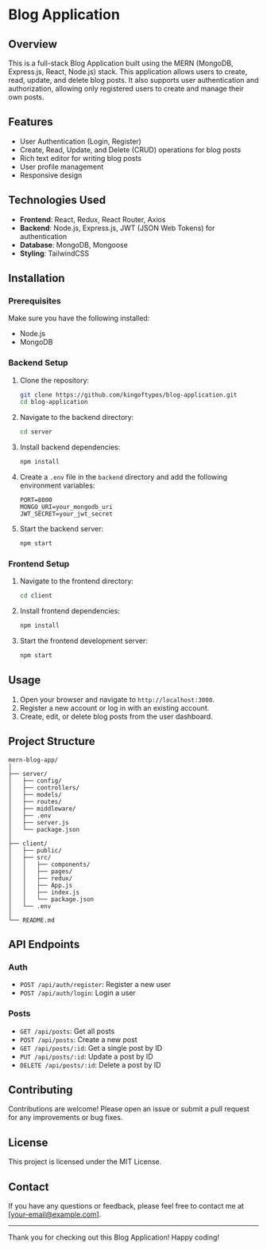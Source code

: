 # Blog Application

## Overview
This is a full-stack Blog Application built using the MERN (MongoDB, Express.js, React, Node.js) stack. This application allows users to create, read, update, and delete blog posts. It also supports user authentication and authorization, allowing only registered users to create and manage their own posts.

## Features
- User Authentication (Login, Register)
- Create, Read, Update, and Delete (CRUD) operations for blog posts
- Rich text editor for writing blog posts
- User profile management
- Responsive design

## Technologies Used
- **Frontend**: React, Redux, React Router, Axios
- **Backend**: Node.js, Express.js, JWT (JSON Web Tokens) for authentication
- **Database**: MongoDB, Mongoose
- **Styling**: TailwindCSS

## Installation

### Prerequisites
Make sure you have the following installed:
- Node.js
- MongoDB

### Backend Setup
1. Clone the repository:
   ```sh
   git clone https://github.com/kingoftypos/blog-application.git
   cd blog-application
   ```

2. Navigate to the backend directory:
   ```sh
   cd server
   ```

3. Install backend dependencies:
   ```sh
   npm install
   ```

4. Create a `.env` file in the `backend` directory and add the following environment variables:
   ```env
   PORT=8000
   MONGO_URI=your_mongodb_uri
   JWT_SECRET=your_jwt_secret
   ```

5. Start the backend server:
   ```sh
   npm start
   ```

### Frontend Setup
1. Navigate to the frontend directory:
   ```sh
   cd client
   ```

2. Install frontend dependencies:
   ```sh
   npm install
   ```

3. Start the frontend development server:
   ```sh
   npm start
   ```

## Usage
1. Open your browser and navigate to `http://localhost:3000`.
2. Register a new account or log in with an existing account.
3. Create, edit, or delete blog posts from the user dashboard.

## Project Structure
```
mern-blog-app/
│
├── server/
│   ├── config/
│   ├── controllers/
│   ├── models/
│   ├── routes/
│   ├── middleware/
│   ├── .env
│   ├── server.js
│   └── package.json
│
├── client/
│   ├── public/
│   ├── src/
│   │   ├── components/
│   │   ├── pages/
│   │   ├── redux/
│   │   ├── App.js
│   │   ├── index.js
│   │   └── package.json
│   └── .env
│
└── README.md
```

## API Endpoints

### Auth
- `POST /api/auth/register`: Register a new user
- `POST /api/auth/login`: Login a user

### Posts
- `GET /api/posts`: Get all posts
- `POST /api/posts`: Create a new post
- `GET /api/posts/:id`: Get a single post by ID
- `PUT /api/posts/:id`: Update a post by ID
- `DELETE /api/posts/:id`: Delete a post by ID

## Contributing
Contributions are welcome! Please open an issue or submit a pull request for any improvements or bug fixes.

## License
This project is licensed under the MIT License.

## Contact
If you have any questions or feedback, please feel free to contact me at [your-email@example.com].

---

Thank you for checking out this Blog Application! Happy coding!
